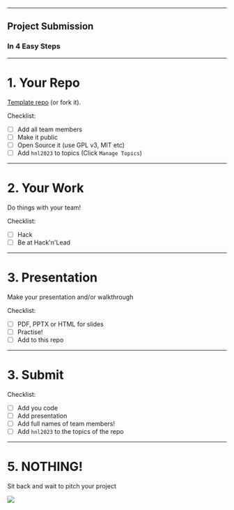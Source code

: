 
---

## Project Submission 
### In 4 Easy Steps


---

# 1. Your Repo

[Template repo](https://github.com/WomenPlusPlus/hack-n-lead-starter) (or fork it).

Checklist:
* [ ] Add all team members
* [ ] Make it public
* [ ] Open Source it (use GPL v3, MIT etc)
* [ ] Add `hnl2023` to topics (Click `Manage Topics`)

---

# 2. Your Work

Do things with your team!

Checklist:
* [ ] Hack
* [ ] Be at Hack'n'Lead

---

# 3. Presentation

Make your presentation and/or walkthrough

Checklist:
* [ ] PDF, PPTX or HTML for slides
* [ ] Practise!
* [ ] Add to this repo

---

# 3. Submit

Checklist:
* [ ] Add you code
* [ ] Add presentation
* [ ] Add full names of team members!
* [ ] Add `hnl2023` to the topics of the repo

---

# 5. NOTHING!

Sit back and wait to pitch your project

![](https://media.giphy.com/media/4IbpJdUNKn5Ti/giphy.gif)

